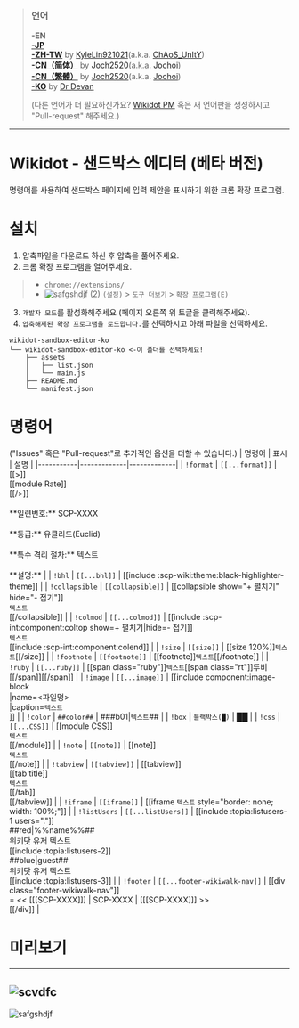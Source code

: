 > ### 언어
> **-EN** <br />[**-JP**](https://github.com/7happy7/wikidot-sandbox-editor/tree/jp) <br />[**-ZH-TW**](https://github.com/7happy7/wikidot-sandbox-editor/tree/zh-tw) by [KyleLin921021](https://github.com/KyleLin921021)\(a.k.a. [ChAoS_UnItY](http://www.wikidot.com/user:info/chaos-unity)\) <br />[**-CN（简体）**](https://github.com/7happy7/wikidot-sandbox-editor/tree/cn-hans) by [Joch2520](https://github.com/Joch2520)\(a.k.a. [Jochoi](http://www.wikidot.com/user:info/jochoi)\) <br />[**-CN（繁體）**](https://github.com/7happy7/wikidot-sandbox-editor/tree/cn-hant) by [Joch2520](https://github.com/Joch2520)\(a.k.a. [Jochoi](http://www.wikidot.com/user:info/jochoi)\)<br />[**-KO**](https://github.com/7happy7/wikidot-sandbox-editor/tree/ko) by [Dr Devan](http://www.wikidot.com/user:info/Dr-Devan) 
> 
> (다른 언어가 더 필요하신가요? [Wikidot PM](http://www.wikidot.com/account/messages#/new/3427263) 혹은 새 언어판을 생성하시고 "Pull-request" 해주세요.)
----
# Wikidot - 샌드박스 에디터 (베타 버전)
명령어를 사용하여 샌드박스 페이지에 입력 제안을 표시하기 위한 크롬 확장 프로그램.

# 설치
1. 압축파일을 다운로드 하신 후 압축을 풀어주세요.
2. 크롬 확장 프로그램을 열어주세요.
> * `chrome://extensions/`
> * ![safgshdjf (2)](https://user-images.githubusercontent.com/49482246/84563612-c54c4b80-ad97-11ea-9559-584dcc268f4f.png) `(설정)` > `도구 더보기` > `확장 프로그램(E)`
3. `개발자 모드`를 활성화해주세요 (페이지 오른쪽 위 토글을 클릭해주세요).
4. `압축해제된 확장 프로그램을 로드합니다.`를 선택하시고 아래 파일을 선택하세요.
```
wikidot-sandbox-editor-ko
└── wikidot-sandbox-editor-ko <-이 폴더를 선택하세요!
    ├── assets
    │   ├── list.json
    │   └── main.js
    ├── README.md
    └── manifest.json
```
# 명령어
("Issues" 혹은 "Pull-request"로 추가적인 옵션을 더할 수 있습니다.)
| 명령어 | 표시 | 설명 |
|-----------|-------------|-------------|
| `!format` | `[[...format]]` | [[>]]<br />[[module Rate]]<br />[[/>]]<br /><br />\**일련번호:\*\* SCP-XXXX<br /><br />\*\*등급:\*\* 유클리드(Euclid)<br /><br />\*\*특수 격리 절차:\*\* 텍스트<br /><br />\*\*설명:\*\*  |
| `!bhl` | `[[...bhl]]` | [[include :scp-wiki:theme:black-highlighter-theme]] |
| `!collapsible` | `[[collapsible]]` | [[collapsible show="+ 펼치기" hide="- 접기"]]<br />`텍스트`<br />[[/collapsible]] |
| `!colmod` | `[[...colmod]]` | [[include :scp-int:component:coltop show=+ 펼치기\|hide=- 접기]]<br />`텍스트`<br />[[include :scp-int:component:colend]] |
| `!size` | `[[size]]` | [[size 120%]]`텍스트`[[/size]] |
| `!footnote` | `[[footnote]]` | [[footnote]]`텍스트`[[/footnote]] |
| `!ruby` | `[[...ruby]]` | [[span class="ruby"]]`텍스트`[[span class="rt"]]루비[[/span]][[/span]] |
| `!image` | `[[...image]]` | [[include component:image-block<br />\|name=\<파일명\><br />\|caption=`텍스트`<br />]] |
| `!color` | `##color##` | ###b01\|`텍스트`## |
| `!box` | `블랙박스(█)` | ██ |
| `!css` | `[[...CSS]]` | [[module CSS]]<br />`텍스트`<br />[[/module]] |
| `!note` | `[[note]]` | [[note]]<br />`텍스트`<br />[[/note]] |
| `!tabview` | `[[tabview]]` | [[tabview]]<br />[[tab title]]<br />`텍스트`<br />[[/tab]]<br />[[/tabview]] |
| `!iframe` | `[[iframe]]` | [[iframe `텍스트` style=\"border: none; width: 100%;\"]] |
| `!listUsers` | `[[...listUsers]]` | [[include :topia:listusers-1 users="."]]<br />##red\|%%name%%##<br />위키닷 유저 텍스트<br />[[include :topia:listusers-2]]<br />##blue\|guest##<br />위키닷 유저 텍스트<br />[[include :topia:listusers-3]] |
| `!footer` | `[[...footer-wikiwalk-nav]]` | [[div class="footer-wikiwalk-nav"]]<br />= << [[[SCP-XXXX]]] \| SCP-XXXX \| [[[SCP-XXXX]]] >><br />[[/div]] |

# 미리보기
----
![scvdfc](https://user-images.githubusercontent.com/49482246/85929610-5a4f5880-b8f1-11ea-9532-920656164240.png)
----
![safgshdjf](https://user-images.githubusercontent.com/49482246/85929632-7f43cb80-b8f1-11ea-8bdf-c57b5dd091d1.png)
